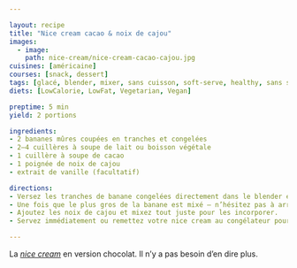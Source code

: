 ```yaml
---

layout: recipe
title: "Nice cream cacao & noix de cajou"
images:
  - image:
    path: nice-cream/nice-cream-cacao-cajou.jpg
cuisines: [américaine]
courses: [snack, dessert]
tags: [glacé, blender, mixer, sans cuisson, soft-serve, healthy, sans sorbetière]
diets: [LowCalorie, LowFat, Vegetarian, Vegan]

preptime: 5 min
yield: 2 portions

ingredients:
- 2 bananes mûres coupées en tranches et congelées
- 2–4 cuillères à soupe de lait ou boisson végétale
- 1 cuillère à soupe de cacao
- 1 poignée de noix de cajou
- extrait de vanille (facultatif)

directions:
- Versez les tranches de banane congelées directement dans le blender et commencez à mixer. Il faut que votre blender puisse tourner à haute vitesse ou, à défaut, dispose d’une fonction pour piller la glace.
- Une fois que le plus gros de la banane est mixé – n’hésitez pas à arrêter le blender pour racler les bords –, ajoutez le cacao amer en poudre et du lait/boisson végétale cuillère à soupe par cuillère à soupe.
- Ajoutez les noix de cajou et mixez tout juste pour les incorporer.
- Servez immédiatement ou remettez votre nice cream au congélateur pour 1 heure.

---
```


La [<i lang="en">nice cream</i>](nice-cream.html) en version chocolat. Il n’y a pas besoin d’en dire plus.